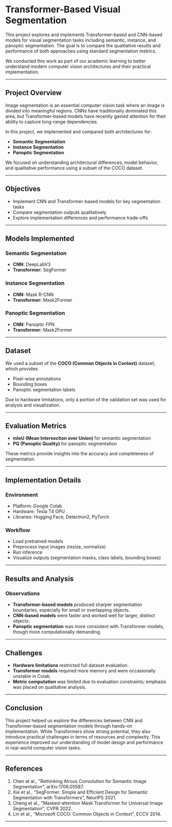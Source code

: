 # Transformer-Based Visual Segmentation

This project explores and implements Transformer-based and CNN-based models for visual segmentation tasks including semantic, instance, and panoptic segmentation. The goal is to compare the qualitative results and performance of both approaches using standard segmentation metrics.

We conducted this work as part of our academic learning to better understand modern computer vision architectures and their practical implementation.

---

## Project Overview

Image segmentation is an essential computer vision task where an image is divided into meaningful regions. CNNs have traditionally dominated this area, but Transformer-based models have recently gained attention for their ability to capture long-range dependencies.

In this project, we implemented and compared both architectures for:

- **Semantic Segmentation**
- **Instance Segmentation**
- **Panoptic Segmentation**

We focused on understanding architectural differences, model behavior, and qualitative performance using a subset of the COCO dataset.

---

## Objectives

- Implement CNN and Transformer-based models for key segmentation tasks
- Compare segmentation outputs qualitatively
- Explore implementation differences and performance trade-offs

---

## Models Implemented

### Semantic Segmentation
- **CNN:** DeepLabV3  
- **Transformer:** SegFormer  

### Instance Segmentation
- **CNN:** Mask R-CNN  
- **Transformer:** Mask2Former  

### Panoptic Segmentation
- **CNN:** Panoptic FPN  
- **Transformer:** Mask2Former  

---

## Dataset

We used a subset of the **COCO (Common Objects in Context)** dataset, which provides:
- Pixel-wise annotations
- Bounding boxes
- Panoptic segmentation labels

Due to hardware limitations, only a portion of the validation set was used for analysis and visualization.

---

## Evaluation Metrics

- **mIoU (Mean Intersection over Union)** for semantic segmentation  
- **PQ (Panoptic Quality)** for panoptic segmentation  

These metrics provide insights into the accuracy and completeness of segmentation.

---

## Implementation Details

### Environment
- Platform: Google Colab  
- Hardware: Tesla T4 GPU  
- Libraries: Hugging Face, Detectron2, PyTorch

### Workflow
- Load pretrained models
- Preprocess input images (resize, normalize)
- Run inference
- Visualize outputs (segmentation masks, class labels, bounding boxes)

---

## Results and Analysis

### Observations
- **Transformer-based models** produced sharper segmentation boundaries, especially for small or overlapping objects.
- **CNN-based models** were faster and worked well for larger, distinct objects.
- **Panoptic segmentation** was more consistent with Transformer models, though more computationally demanding.

---

## Challenges

- **Hardware limitations** restricted full dataset evaluation.
- **Transformer models** required more memory and were occasionally unstable in Colab.
- **Metric computation** was limited due to evaluation constraints; emphasis was placed on qualitative analysis.

---

## Conclusion

This project helped us explore the differences between CNN and Transformer-based segmentation models through hands-on implementation. While Transformers show strong potential, they also introduce practical challenges in terms of resources and complexity. This experience improved our understanding of model design and performance in real-world computer vision tasks.

---

## References

1. Chen et al., "Rethinking Atrous Convolution for Semantic Image Segmentation", arXiv:1706.05587.  
2. Xie et al., "SegFormer: Simple and Efficient Design for Semantic Segmentation with Transformers", NeurIPS 2021. 
3. Cheng et al., "Masked-attention Mask Transformer for Universal Image Segmentation", CVPR 2022.
4. Lin et al., "Microsoft COCO: Common Objects in Context", ECCV 2014.

---


